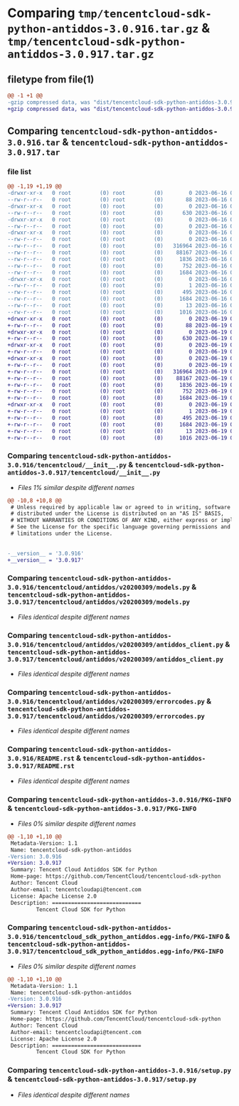 # Comparing `tmp/tencentcloud-sdk-python-antiddos-3.0.916.tar.gz` & `tmp/tencentcloud-sdk-python-antiddos-3.0.917.tar.gz`

## filetype from file(1)

```diff
@@ -1 +1 @@
-gzip compressed data, was "dist/tencentcloud-sdk-python-antiddos-3.0.916.tar", last modified: Fri Jun 16 00:26:19 2023, max compression
+gzip compressed data, was "dist/tencentcloud-sdk-python-antiddos-3.0.917.tar", last modified: Mon Jun 19 00:17:13 2023, max compression
```

## Comparing `tencentcloud-sdk-python-antiddos-3.0.916.tar` & `tencentcloud-sdk-python-antiddos-3.0.917.tar`

### file list

```diff
@@ -1,19 +1,19 @@
-drwxr-xr-x   0 root         (0) root         (0)        0 2023-06-16 00:26:19.000000 tencentcloud-sdk-python-antiddos-3.0.916/
--rw-r--r--   0 root         (0) root         (0)       88 2023-06-16 00:26:19.000000 tencentcloud-sdk-python-antiddos-3.0.916/setup.cfg
-drwxr-xr-x   0 root         (0) root         (0)        0 2023-06-16 00:26:19.000000 tencentcloud-sdk-python-antiddos-3.0.916/tencentcloud/
--rw-r--r--   0 root         (0) root         (0)      630 2023-06-16 00:26:18.000000 tencentcloud-sdk-python-antiddos-3.0.916/tencentcloud/__init__.py
-drwxr-xr-x   0 root         (0) root         (0)        0 2023-06-16 00:26:19.000000 tencentcloud-sdk-python-antiddos-3.0.916/tencentcloud/antiddos/
--rw-r--r--   0 root         (0) root         (0)        0 2023-06-16 00:26:18.000000 tencentcloud-sdk-python-antiddos-3.0.916/tencentcloud/antiddos/__init__.py
-drwxr-xr-x   0 root         (0) root         (0)        0 2023-06-16 00:26:19.000000 tencentcloud-sdk-python-antiddos-3.0.916/tencentcloud/antiddos/v20200309/
--rw-r--r--   0 root         (0) root         (0)        0 2023-06-16 00:26:18.000000 tencentcloud-sdk-python-antiddos-3.0.916/tencentcloud/antiddos/v20200309/__init__.py
--rw-r--r--   0 root         (0) root         (0)   316964 2023-06-16 00:26:18.000000 tencentcloud-sdk-python-antiddos-3.0.916/tencentcloud/antiddos/v20200309/models.py
--rw-r--r--   0 root         (0) root         (0)    88167 2023-06-16 00:26:18.000000 tencentcloud-sdk-python-antiddos-3.0.916/tencentcloud/antiddos/v20200309/antiddos_client.py
--rw-r--r--   0 root         (0) root         (0)     1836 2023-06-16 00:26:18.000000 tencentcloud-sdk-python-antiddos-3.0.916/tencentcloud/antiddos/v20200309/errorcodes.py
--rw-r--r--   0 root         (0) root         (0)      752 2023-06-16 00:26:18.000000 tencentcloud-sdk-python-antiddos-3.0.916/README.rst
--rw-r--r--   0 root         (0) root         (0)     1684 2023-06-16 00:26:19.000000 tencentcloud-sdk-python-antiddos-3.0.916/PKG-INFO
-drwxr-xr-x   0 root         (0) root         (0)        0 2023-06-16 00:26:19.000000 tencentcloud-sdk-python-antiddos-3.0.916/tencentcloud_sdk_python_antiddos.egg-info/
--rw-r--r--   0 root         (0) root         (0)        1 2023-06-16 00:26:19.000000 tencentcloud-sdk-python-antiddos-3.0.916/tencentcloud_sdk_python_antiddos.egg-info/dependency_links.txt
--rw-r--r--   0 root         (0) root         (0)      495 2023-06-16 00:26:19.000000 tencentcloud-sdk-python-antiddos-3.0.916/tencentcloud_sdk_python_antiddos.egg-info/SOURCES.txt
--rw-r--r--   0 root         (0) root         (0)     1684 2023-06-16 00:26:19.000000 tencentcloud-sdk-python-antiddos-3.0.916/tencentcloud_sdk_python_antiddos.egg-info/PKG-INFO
--rw-r--r--   0 root         (0) root         (0)       13 2023-06-16 00:26:19.000000 tencentcloud-sdk-python-antiddos-3.0.916/tencentcloud_sdk_python_antiddos.egg-info/top_level.txt
--rw-r--r--   0 root         (0) root         (0)     1016 2023-06-16 00:26:18.000000 tencentcloud-sdk-python-antiddos-3.0.916/setup.py
+drwxr-xr-x   0 root         (0) root         (0)        0 2023-06-19 00:17:13.000000 tencentcloud-sdk-python-antiddos-3.0.917/
+-rw-r--r--   0 root         (0) root         (0)       88 2023-06-19 00:17:13.000000 tencentcloud-sdk-python-antiddos-3.0.917/setup.cfg
+drwxr-xr-x   0 root         (0) root         (0)        0 2023-06-19 00:17:13.000000 tencentcloud-sdk-python-antiddos-3.0.917/tencentcloud/
+-rw-r--r--   0 root         (0) root         (0)      630 2023-06-19 00:17:12.000000 tencentcloud-sdk-python-antiddos-3.0.917/tencentcloud/__init__.py
+drwxr-xr-x   0 root         (0) root         (0)        0 2023-06-19 00:17:13.000000 tencentcloud-sdk-python-antiddos-3.0.917/tencentcloud/antiddos/
+-rw-r--r--   0 root         (0) root         (0)        0 2023-06-19 00:17:12.000000 tencentcloud-sdk-python-antiddos-3.0.917/tencentcloud/antiddos/__init__.py
+drwxr-xr-x   0 root         (0) root         (0)        0 2023-06-19 00:17:13.000000 tencentcloud-sdk-python-antiddos-3.0.917/tencentcloud/antiddos/v20200309/
+-rw-r--r--   0 root         (0) root         (0)        0 2023-06-19 00:17:12.000000 tencentcloud-sdk-python-antiddos-3.0.917/tencentcloud/antiddos/v20200309/__init__.py
+-rw-r--r--   0 root         (0) root         (0)   316964 2023-06-19 00:17:12.000000 tencentcloud-sdk-python-antiddos-3.0.917/tencentcloud/antiddos/v20200309/models.py
+-rw-r--r--   0 root         (0) root         (0)    88167 2023-06-19 00:17:12.000000 tencentcloud-sdk-python-antiddos-3.0.917/tencentcloud/antiddos/v20200309/antiddos_client.py
+-rw-r--r--   0 root         (0) root         (0)     1836 2023-06-19 00:17:12.000000 tencentcloud-sdk-python-antiddos-3.0.917/tencentcloud/antiddos/v20200309/errorcodes.py
+-rw-r--r--   0 root         (0) root         (0)      752 2023-06-19 00:17:12.000000 tencentcloud-sdk-python-antiddos-3.0.917/README.rst
+-rw-r--r--   0 root         (0) root         (0)     1684 2023-06-19 00:17:13.000000 tencentcloud-sdk-python-antiddos-3.0.917/PKG-INFO
+drwxr-xr-x   0 root         (0) root         (0)        0 2023-06-19 00:17:13.000000 tencentcloud-sdk-python-antiddos-3.0.917/tencentcloud_sdk_python_antiddos.egg-info/
+-rw-r--r--   0 root         (0) root         (0)        1 2023-06-19 00:17:13.000000 tencentcloud-sdk-python-antiddos-3.0.917/tencentcloud_sdk_python_antiddos.egg-info/dependency_links.txt
+-rw-r--r--   0 root         (0) root         (0)      495 2023-06-19 00:17:13.000000 tencentcloud-sdk-python-antiddos-3.0.917/tencentcloud_sdk_python_antiddos.egg-info/SOURCES.txt
+-rw-r--r--   0 root         (0) root         (0)     1684 2023-06-19 00:17:13.000000 tencentcloud-sdk-python-antiddos-3.0.917/tencentcloud_sdk_python_antiddos.egg-info/PKG-INFO
+-rw-r--r--   0 root         (0) root         (0)       13 2023-06-19 00:17:13.000000 tencentcloud-sdk-python-antiddos-3.0.917/tencentcloud_sdk_python_antiddos.egg-info/top_level.txt
+-rw-r--r--   0 root         (0) root         (0)     1016 2023-06-19 00:17:12.000000 tencentcloud-sdk-python-antiddos-3.0.917/setup.py
```

### Comparing `tencentcloud-sdk-python-antiddos-3.0.916/tencentcloud/__init__.py` & `tencentcloud-sdk-python-antiddos-3.0.917/tencentcloud/__init__.py`

 * *Files 1% similar despite different names*

```diff
@@ -10,8 +10,8 @@
 # Unless required by applicable law or agreed to in writing, software
 # distributed under the License is distributed on an "AS IS" BASIS,
 # WITHOUT WARRANTIES OR CONDITIONS OF ANY KIND, either express or implied.
 # See the License for the specific language governing permissions and
 # limitations under the License.
 
 
-__version__ = '3.0.916'
+__version__ = '3.0.917'
```

### Comparing `tencentcloud-sdk-python-antiddos-3.0.916/tencentcloud/antiddos/v20200309/models.py` & `tencentcloud-sdk-python-antiddos-3.0.917/tencentcloud/antiddos/v20200309/models.py`

 * *Files identical despite different names*

### Comparing `tencentcloud-sdk-python-antiddos-3.0.916/tencentcloud/antiddos/v20200309/antiddos_client.py` & `tencentcloud-sdk-python-antiddos-3.0.917/tencentcloud/antiddos/v20200309/antiddos_client.py`

 * *Files identical despite different names*

### Comparing `tencentcloud-sdk-python-antiddos-3.0.916/tencentcloud/antiddos/v20200309/errorcodes.py` & `tencentcloud-sdk-python-antiddos-3.0.917/tencentcloud/antiddos/v20200309/errorcodes.py`

 * *Files identical despite different names*

### Comparing `tencentcloud-sdk-python-antiddos-3.0.916/README.rst` & `tencentcloud-sdk-python-antiddos-3.0.917/README.rst`

 * *Files identical despite different names*

### Comparing `tencentcloud-sdk-python-antiddos-3.0.916/PKG-INFO` & `tencentcloud-sdk-python-antiddos-3.0.917/PKG-INFO`

 * *Files 0% similar despite different names*

```diff
@@ -1,10 +1,10 @@
 Metadata-Version: 1.1
 Name: tencentcloud-sdk-python-antiddos
-Version: 3.0.916
+Version: 3.0.917
 Summary: Tencent Cloud Antiddos SDK for Python
 Home-page: https://github.com/TencentCloud/tencentcloud-sdk-python
 Author: Tencent Cloud
 Author-email: tencentcloudapi@tencent.com
 License: Apache License 2.0
 Description: ============================
         Tencent Cloud SDK for Python
```

### Comparing `tencentcloud-sdk-python-antiddos-3.0.916/tencentcloud_sdk_python_antiddos.egg-info/PKG-INFO` & `tencentcloud-sdk-python-antiddos-3.0.917/tencentcloud_sdk_python_antiddos.egg-info/PKG-INFO`

 * *Files 0% similar despite different names*

```diff
@@ -1,10 +1,10 @@
 Metadata-Version: 1.1
 Name: tencentcloud-sdk-python-antiddos
-Version: 3.0.916
+Version: 3.0.917
 Summary: Tencent Cloud Antiddos SDK for Python
 Home-page: https://github.com/TencentCloud/tencentcloud-sdk-python
 Author: Tencent Cloud
 Author-email: tencentcloudapi@tencent.com
 License: Apache License 2.0
 Description: ============================
         Tencent Cloud SDK for Python
```

### Comparing `tencentcloud-sdk-python-antiddos-3.0.916/setup.py` & `tencentcloud-sdk-python-antiddos-3.0.917/setup.py`

 * *Files identical despite different names*

